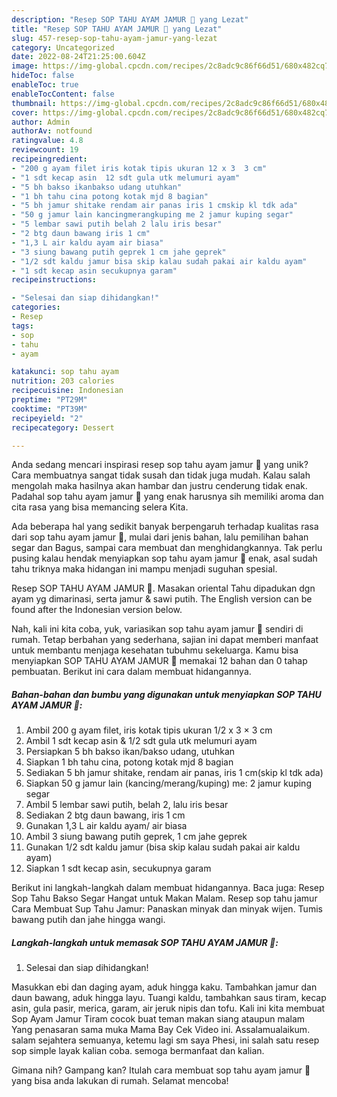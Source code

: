```yaml
---
description: "Resep SOP TAHU AYAM JAMUR 🍄 yang Lezat"
title: "Resep SOP TAHU AYAM JAMUR 🍄 yang Lezat"
slug: 457-resep-sop-tahu-ayam-jamur-yang-lezat
category: Uncategorized
date: 2022-08-24T21:25:00.604Z
image: https://img-global.cpcdn.com/recipes/2c8adc9c86f66d51/680x482cq70/sop-tahu-ayam-jamur-foto-resep-utama.jpg
hideToc: false
enableToc: true
enableTocContent: false
thumbnail: https://img-global.cpcdn.com/recipes/2c8adc9c86f66d51/680x482cq70/sop-tahu-ayam-jamur-foto-resep-utama.jpg
cover: https://img-global.cpcdn.com/recipes/2c8adc9c86f66d51/680x482cq70/sop-tahu-ayam-jamur-foto-resep-utama.jpg
author: Admin
authorAv: notfound
ratingvalue: 4.8
reviewcount: 19
recipeingredient:
- "200 g ayam filet iris kotak tipis ukuran 12 x 3  3 cm"
- "1 sdt kecap asin  12 sdt gula utk melumuri ayam"
- "5 bh bakso ikanbakso udang utuhkan"
- "1 bh tahu cina potong kotak mjd 8 bagian"
- "5 bh jamur shitake rendam air panas iris 1 cmskip kl tdk ada"
- "50 g jamur lain kancingmerangkuping me 2 jamur kuping segar"
- "5 lembar sawi putih belah 2 lalu iris besar"
- "2 btg daun bawang iris 1 cm"
- "1,3 L air kaldu ayam air biasa"
- "3 siung bawang putih geprek 1 cm jahe geprek"
- "1/2 sdt kaldu jamur bisa skip kalau sudah pakai air kaldu ayam"
- "1 sdt kecap asin secukupnya garam"
recipeinstructions:

- "Selesai dan siap dihidangkan!"
categories:
- Resep
tags:
- sop
- tahu
- ayam

katakunci: sop tahu ayam 
nutrition: 203 calories
recipecuisine: Indonesian
preptime: "PT29M"
cooktime: "PT39M"
recipeyield: "2"
recipecategory: Dessert

---
```





Anda sedang mencari inspirasi resep sop tahu ayam jamur 🍄 yang unik? Cara membuatnya sangat tidak susah dan tidak juga mudah. Kalau salah mengolah maka hasilnya akan hambar dan justru cenderung tidak enak. Padahal sop tahu ayam jamur 🍄 yang enak harusnya sih memiliki aroma dan cita rasa yang bisa memancing selera Kita.





Ada beberapa hal yang sedikit banyak berpengaruh terhadap kualitas rasa dari sop tahu ayam jamur 🍄, mulai dari jenis bahan, lalu pemilihan bahan segar dan Bagus, sampai cara membuat dan menghidangkannya. Tak perlu pusing kalau hendak menyiapkan sop tahu ayam jamur 🍄 enak,      asal sudah tahu triknya maka hidangan ini mampu menjadi suguhan spesial.














Resep SOP TAHU AYAM JAMUR 🍄. Masakan oriental Tahu dipadukan dgn ayam yg dimarinasi, serta jamur &amp; sawi putih. The English version can be found after the Indonesian version below.






Nah, kali ini kita coba, yuk, variasikan sop tahu ayam jamur 🍄 sendiri di rumah. Tetap berbahan yang sederhana, sajian ini dapat memberi manfaat untuk membantu menjaga kesehatan tubuhmu sekeluarga. Kamu bisa menyiapkan SOP TAHU AYAM JAMUR 🍄 memakai 12 bahan dan 0 tahap pembuatan. Berikut ini cara dalam membuat hidangannya.

<!--inarticleads1-->

##### Bahan-bahan dan bumbu yang digunakan untuk menyiapkan SOP TAHU AYAM JAMUR 🍄:

1. Ambil 200 g ayam filet, iris kotak tipis ukuran 1/2 x 3 × 3 cm
1. Ambil 1 sdt kecap asin &amp; 1/2 sdt gula utk melumuri ayam
1. Persiapkan 5 bh bakso ikan/bakso udang, utuhkan
1. Siapkan 1 bh tahu cina, potong kotak mjd 8 bagian
1. Sediakan 5 bh jamur shitake, rendam air panas, iris 1 cm(skip kl tdk ada)
1. Siapkan 50 g jamur lain (kancing/merang/kuping) me: 2 jamur kuping segar
1. Ambil 5 lembar sawi putih, belah 2, lalu iris besar
1. Sediakan 2 btg daun bawang, iris 1 cm
1. Gunakan 1,3 L air kaldu ayam/ air biasa
1. Ambil 3 siung bawang putih geprek, 1 cm jahe geprek
1. Gunakan 1/2 sdt kaldu jamur (bisa skip kalau sudah pakai air kaldu ayam)
1. Siapkan 1 sdt kecap asin, secukupnya garam


Berikut ini langkah-langkah dalam membuat hidangannya. Baca juga: Resep Sop Tahu Bakso Segar Hangat untuk Makan Malam. Resep sop tahu jamur Cara Membuat Sup Tahu Jamur: Panaskan minyak dan minyak wijen. Tumis bawang putih dan jahe hingga wangi. 

<!--inarticleads2-->

##### Langkah-langkah untuk memasak SOP TAHU AYAM JAMUR 🍄:


1. Selesai dan siap dihidangkan!

Masukkan ebi dan daging ayam, aduk hingga kaku. Tambahkan jamur dan daun bawang, aduk hingga layu. Tuangi kaldu, tambahkan saus tiram, kecap asin, gula pasir, merica, garam, air jeruk nipis dan tofu. Kali ini kita membuat Sop Ayam Jamur Tiram cocok buat teman makan siang ataupun malam Yang penasaran sama muka Mama Bay Cek Video ini. Assalamualaikum. salam sejahtera semuanya, ketemu lagi sm saya Phesi, ini salah satu resep sop simple layak kalian coba. semoga bermanfaat dan kalian. 

Gimana nih? Gampang kan? Itulah cara membuat sop tahu ayam jamur 🍄 yang bisa anda lakukan di rumah. Selamat mencoba!
